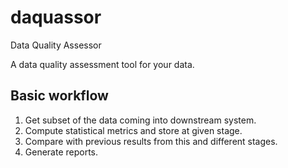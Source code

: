 # daquassor

Data Quality Assessor

A data quality assessment tool for your data.

## Basic workflow

1. Get subset of the data coming into downstream system.
2. Compute statistical metrics and store at given stage.
3. Compare with previous results from this and different stages.
4. Generate reports.
